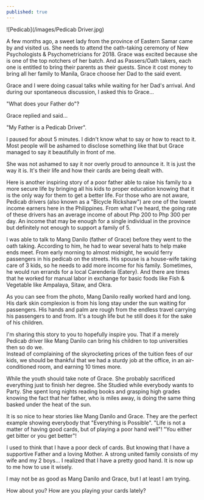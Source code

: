 ```yaml
---
published: true
---
```

![Pedicab](/images/Pedicab Driver.jpg)

A few months ago, a sweet lady from the province of Eastern Samar came by and visited us. She needs to attend the oath-taking ceremony of New Psychologists & Psychometricians for 2018. 
Grace was excited because she is one of the top notchers of her batch. And as Passers/Oath takers, each one is entitled to bring their parents as their guests.
Since it cost money to bring all her family to Manila, Grace choose her Dad to the said event.

Grace and I were doing casual talks while waiting for her Dad's arrival. And during our spontaneous discussion, I asked this to Grace...

"What does your Father do"?

Grace replied and said...

"My Father is a Pedicab Driver".

I paused for about 5 minutes. I didn't know what to say or how to react to it. 
Most people will be ashamed to disclose something like that but Grace managed to say it beautifully in front of me.

She was not ashamed to say it nor overly proud to announce it. It is just the way it is. It's their life and how their cards are being dealt with. 

Here is another inspiring story of a poor father able to raise his family to a more secure life by bringing all his kids to proper education knowing that it is the only way for them to get a better life. 
For those who are not aware, Pedicab drivers (also known as a "Bicycle Rickshaw") are one of the lowest income earners here in the Philippines. 
From what I've heard, the going rate of these drivers has an average income of about Php 200 to Php 300 per day. 
An income that may be enough for a single individual in the province but definitely not enough to support a family of 5. 

I was able to talk to Mang Danilo (father of Grace) before they went to the oath taking. 
According to him, he had to wear several hats to help make ends meet. From early morning to almost midnight, he would ferry passengers in his pedicab on the streets.
His spouse is a house-wife taking care of 3 kids, so he needs to add more income for his family. Sometimes, he would run errands for a local Carenderia (Eatery). 
And there are times that he worked for manual labor in exchange for basic foods like Fish & Vegetable like Ampalaya, Sitaw, and Okra. 

As you can see from the photo, Mang Danilo really worked hard and long. His dark skin complexion is from his long stay under the sun waiting for passengers. His hands and palm are rough from the endless travel carrying his passengers to and from. 
It's a tough life but he still does it for the sake of his children.

I'm sharing this story to you to hopefully inspire you. That if a merely Pedicab driver like Mang Danilo can bring his children to top universities then so do we.   
Instead of complaining of the skyrocketing prices of the tuition fees of our kids, we should be thankful that we had a sturdy job at the office, in an air-conditioned room, and earning 10 times more.

While the youth should take note of Grace. She probably sacrificed everything just to finish her degree. She Studied while everybody wants to Party. She spent long nights reading books and grasping high grades knowing the fact that her father, who is miles away, is doing the same thing basked under the heat of the sun. 

It is so nice to hear stories like Mang Danilo and Grace. They are the perfect example showing everybody that "Everything is Possible". 
"Life is not a matter of having good cards, but of playing a poor hand well"!
"You either get bitter or you get better"! 

I used to think that I have a poor deck of cards. But knowing that I have a supportive Father and a loving Mother. A strong united family consists of my wife and my 2 boys... I realized that I have a pretty good hand.
It is now up to me how to use it wisely.

I may not be as good as Mang Danilo and Grace, but I at least I am trying.

How about you? How are you playing your cards lately?
